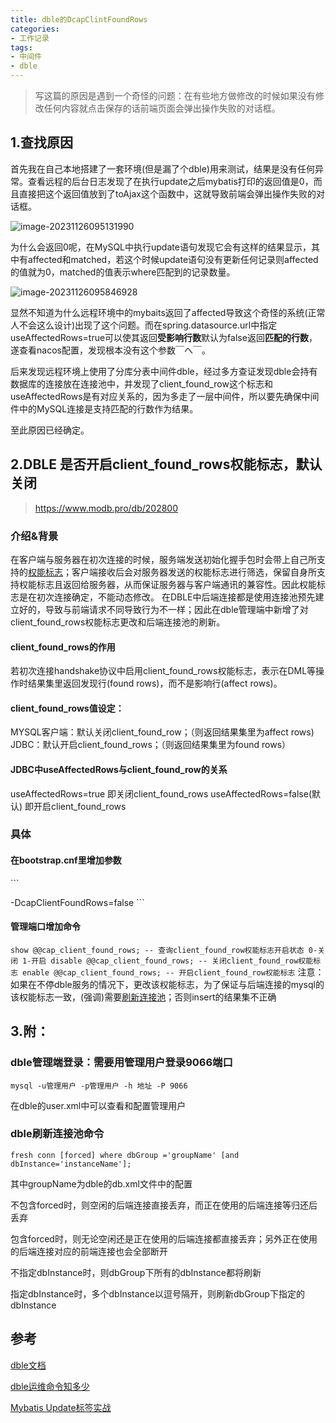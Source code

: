 ```yaml
---
title: dble的DcapClintFoundRows
categories:
- 工作记录
tags:
- 中间件
- dble
---
```


> 写这篇的原因是遇到一个奇怪的问题：在有些地方做修改的时候如果没有修改任何内容就点击保存的话前端页面会弹出操作失败的对话框。

<!-- more -->

## 1.查找原因

  首先我在自己本地搭建了一套环境(但是漏了个dble)用来测试，结果是没有任何异常。查看远程的后台日志发现了在执行update之后mybatis打印的返回值是0，而且直接把这个返回值放到了toAjax这个函数中，这就导致前端会弹出操作失败的对话框。

![image-20231126095131990](https://cdn.jsdelivr.net/gh/lbwdada/Mybolg_img/2023-11-26/dble%E7%9A%84capClientFoundRows/0.png)

  为什么会返回0呢，在MySQL中执行update语句发现它会有这样的结果显示，其中有affected和matched，若这个时候update语句没有更新任何记录则affected的值就为0，matched的值表示where匹配到的记录数量。

![image-20231126095846928](https://cdn.jsdelivr.net/gh/lbwdada/Mybolg_img/2023-11-26/dble%E7%9A%84capClientFoundRows/1.png)

  显然不知道为什么远程环境中的mybaits返回了affected导致这个奇怪的系统(正常人不会这么设计)出现了这个问题。而在spring.datasource.url中指定useAffectedRows=true可以使其返回**受影响行数**默认为false返回**匹配的行数**，遂查看nacos配置，发现根本没有这个参数￣へ￣。

  后来发现远程环境上使用了分库分表中间件dble，经过多方查证发现dble会持有数据库的连接放在连接池中，并发现了client_found_row这个标志和useAffectedRows是有对应关系的，因为多走了一层中间件，所以要先确保中间件中的MySQL连接是支持匹配的行数作为结果。

  至此原因已经确定。

## 2.DBLE 是否开启client_found_rows权能标志，默认关闭

> https://www.modb.pro/db/202800

### 介绍&背景

在客户端与服务器在初次连接的时候，服务端发送初始化握手包时会带上自己所支持的[权能标志](https://dev.mysql.com/doc/internals/en/capability-flags.html)；客户端接收后会对服务器发送的权能标志进行筛选，保留自身所支持权能标志且返回给服务器，从而保证服务器与客户端通讯的兼容性。因此权能标志是在初次连接确定，不能动态修改。
在DBLE中后端连接都是使用连接池预先建立好的，导致与前端请求不同导致行为不一样；因此在dble管理端中新增了对client_found_rows权能标志更改和后端连接池的刷新。

#### client_found_rows的作用

若初次连接handshake协议中启用client_found_rows权能标志，表示在DML等操作时结果集里返回发现行(found rows)，而不是影响行(affect rows)。

#### client_found_rows值设定：

MYSQL客户端：默认关闭client_found_row；（则返回结果集里为affect rows)
JDBC：默认开启client_found_rows；（则返回结果集里为found rows）

#### JDBC中useAffectedRows与client_found_row的关系

useAffectedRows=true 即关闭client_found_rows
useAffectedRows=false(默认) 即开启client_found_rows

###  具体

#### 在bootstrap.cnf里增加参数

\```

-DcapClientFoundRows=false ```

#### 管理端口增加命令

`show @@cap_client_found_rows; -- 查询client_found_row权能标志开启状态 0-关闭 1-开启 disable @@cap_client_found_rows; -- 关闭client_found_row权能标志 enable @@cap_client_found_rows; -- 开启client_found_row权能标志` 注意： 如果在不停dble服务的情况下，更改该权能标志，为了保证与后端连接的mysql的该权能标志一致，(强调)需要[刷新连接池](https://www.modb.pro/db/2.1_manager_cmd/2.1.21_fresh_conn.md)；否则insert的结果集不正确

## 3.附：

### dble管理端登录：需要用管理用户登录9066端口

  `mysql -u管理用户 -p管理用户 -h 地址 -P 9066`

在dble的user.xml中可以查看和配置管理用户

### dble刷新连接池命令

`fresh conn [forced] where dbGroup ='groupName' [and dbInstance='instanceName'];`

其中groupName为dble的db.xml文件中的配置

不包含forced时，则空闲的后端连接直接丢弃，⽽正在使⽤的后端连接等归还后丢弃

包含forced时，则⽆论空闲还是正在使⽤的后端连接都直接丢弃；另外正在使⽤的后端连接对应的前端连接也会全部断开

不指定dbInstance时，则dbGroup下所有的dbInstance都将刷新

指定dbInstance时，多个dbInstance以逗号隔开，则刷新dbGroup下指定的dbInstance

## 参考

[dble文档](https://actiontech.github.io/dble-docs-cn/)

[dble运维命令知多少](https://opensource.actionsky.com/20211012-dble/)

[Mybatis Update标签实战](http://681314.com/A/sKN85jbGyH#_UserMapperupdate_21)

